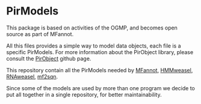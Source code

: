 # PirModels

This package is based on activities of the OGMP, and becomes open source as part of MFannot.

All this files provides a simple way to model data objects, each file is a specific PirModels. 
For more information about the PirObject library, please consult the [PirObject](https://github.com/prioux/PirObject) github page.

This repository contain all the PirModels needed by [MFannot](https://github.com/natacha-beck/MFannot), [HMMweasel](https://github.com/natacha-beck/HMMweasel), [RNAweasel](https://github.com/natacha-beck/HMMweasel), [mf2sqn](https://github.com/natacha-beck/mf2sqn). 

Since some of the models are used by more than one program we decide to put all together in a single repository, for better maintainability. 
